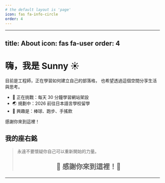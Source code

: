 ```yaml
---
# the default layout is 'page'
icon: fas fa-info-circle
order: 4
---
```


---
title: About
icon: fas fa-user
order: 4
---

# 嗨，我是 Sunny ☀️

目前是工程師，正在學習如何建立自己的部落格，
也希望透過這個空間分享生活與思考。

- 🎯 正在挑戰：每天 30 分鐘學習網站架設
- 🌏 規劃中：2026 前往日本語言學校留學
- 🧃 興趣是：棒球、跑步、手搖飲

感謝你來到這裡！


## 我的座右銘
> 永遠不要懷疑你自己可以重新開始的力量。
> <p style="font-size: 22px; text-align: center;"><strong>🌟 感謝你來到這裡！🌟</strong></p>


---

